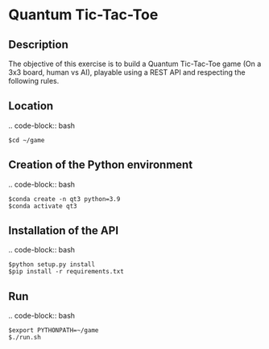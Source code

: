 # Quantum Tic-Tac-Toe

## Description
The objective of this exercise is to build a Quantum Tic-Tac-Toe game (On a 3x3 board, human vs AI), playable using a REST API and respecting the following rules. 

## Location 

.. code-block:: bash

    $cd ~/game

## Creation of the Python environment 

.. code-block:: bash

    $conda create -n qt3 python=3.9
    $conda activate qt3

## Installation of the API

.. code-block:: bash

    $python setup.py install
    $pip install -r requirements.txt 

## Run

.. code-block:: bash

    $export PYTHONPATH=~/game
    $./run.sh
